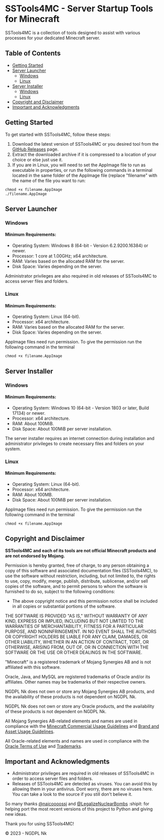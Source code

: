 # SSTools4MC - Server Startup Tools for Minecraft

SSTools4MC is a collection of tools designed to assist with various processes for your dedicated Minecraft server.

## Table of Contents
- [Getting Started](#getting-started)
- [Server Launcher](#server-launcher)
  - [Windows](#windows)
  - [Linux](#linux)
- [Server Installer](#server-installer)
  - [Windows](#windows-1)
  - [Linux](#linux-1)
- [Copyright and Disclaimer](#copyright-and-disclaimer)
- [Important and Acknowledgments](#important-and-acknowledgments)

## Getting Started
To get started with SSTools4MC, follow these steps:

1. Download the latest version of SSTools4MC or you desired tool from the [GitHub Releases](https://github.com/NGDPLNk/SSTools4MC/releases/latest) page.
2. Extract the downloaded archive if it is compressed to a location of your choice or else just use it.
3. If you are in Linux, you will need to set the AppImage file to run as executable in properties, or run the following commands in a terminal located in the same folder of the AppImage file (replace "filename" with the name of the file you want to run:

```
chmod +x filename.AppImage
./filename.AppImage
```

## Server Launcher
### Windows
#### Minimum Requirements:
- Operating System: Windows 8 (64-bit - Version 6.2.9200.16384) or newer.
- Processor: 1 core at 1.00GHz; x64 architecture.
- RAM: Varies based on the allocated RAM for the server.
- Disk Space: Varies depending on the server.

Administrator privileges are also required in old releases of SSTools4MC to access server files and folders.

### Linux
#### Minimum Requirements:
- Operating System: Linux (64-bit).
- Processor: x64 architecture.
- RAM: Varies based on the allocated RAM for the server.
- Disk Space: Varies depending on the server.

AppImage files need run permission. To give the permission run the following command in the terminal

```chmod +x filename.AppImage```

## Server Installer
### Windows
#### Minimum Requirements:
- Operating System: Windows 10 (64-bit - Version 1803 or later, Build 17134) or newer.
- Processor: x64 architecture.
- RAM: About 100MiB.
- Disk Space: About 100MiB per server installation.

The server installer requires an internet connection during installation and administrator privileges to create necessary files and folders on your system.

### Linux
#### Minimum Requirements:
- Operating System: Linux (64-bit).
- Processor: x64 architecture.
- RAM: About 100MB.
- Disk Space: About 100MiB per server installation.

AppImage files need run permission. To give the permission run the following command in the terminal

```chmod +x filename.AppImage```

## Copyright and Disclaimer
**SSTools4MC and each of its tools are not official Minecraft products and are not endorsed by Mojang.**

Permission is hereby granted, free of charge, to any person obtaining a copy of this software and associated documentation files (SSTools4MC), to use the software without restriction, including, but not limited to, the rights to use, copy, modify, merge, publish, distribute, sublicense, and/or sell copies of the software, and to permit persons to whom the software is furnished to do so, subject to the following conditions:

- The above copyright notice and this permission notice shall be included in all copies or substantial portions of the software.

THE SOFTWARE IS PROVIDED "AS IS," WITHOUT WARRANTY OF ANY KIND, EXPRESS OR IMPLIED, INCLUDING BUT NOT LIMITED TO THE WARRANTIES OF MERCHANTABILITY, FITNESS FOR A PARTICULAR PURPOSE, AND NONINFRINGEMENT. IN NO EVENT SHALL THE AUTHORS OR COPYRIGHT HOLDERS BE LIABLE FOR ANY CLAIM, DAMAGES, OR OTHER LIABILITY, WHETHER IN AN ACTION OF CONTRACT, TORT, OR OTHERWISE, ARISING FROM, OUT OF, OR IN CONNECTION WITH THE SOFTWARE OR THE USE OR OTHER DEALINGS IN THE SOFTWARE.

"Minecraft" is a registered trademark of Mojang Synergies AB and is not affiliated with this software.

Oracle, Java, and MySQL are registered trademarks of Oracle and/or its affiliates. Other names may be trademarks of their respective owners.

NGDPL Nk does not own or store any Mojang Synergies AB products, and the availability of these products is not dependent on NGDPL Nk.

NGDPL Nk does not own or store any Oracle products, and the availability of these products is not dependent on NGDPL Nk.

All Mojang Synergies AB-related elements and names are used in compliance with the [Minecraft Commercial Usage Guidelines](https://www.minecraft.net/en-us/eula/) and [Brand and Asset Usage Guidelines](https://account.mojang.com/terms?ref=ft#brand).

All Oracle-related elements and names are used in compliance with the [Oracle Terms of Use](https://www.oracle.com/legal/terms.html) and [Trademarks](https://www.oracle.com/legal/trademarks.html).

## Important and Acknowledgments
- Administrator privileges are required in old releases of SSTools4MC in order to access server files and folders.
- Releases of SSTools4MC are detected as viruses. You can avoid this by allowing them in your antivirus. Dont worry, there are no viruses here. You can take a look to the source if you still don't believe it.

So many thanks [@naicoooossj](https://github.com/naicoooossj) and [@LegalizeNuclearBombs](https://steamcommunity.com/id/LegalizeNucelarBombs/) :shipit: for helping port the most recent versions of this project to Python and giving new ideas.

Thank you for using SSTools4MC!

© 2023 - NGDPL Nk
